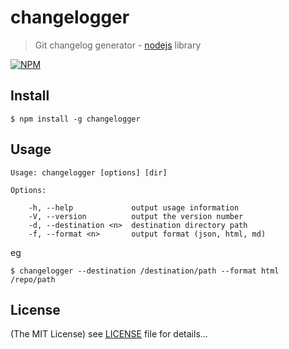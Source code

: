 # changelogger

> Git changelog generator - [nodejs](http://nodejs.org) library

[![NPM](https://nodei.co/npm/changelogger.png)](https://nodei.co/npm/changelogger/)

## Install

    $ npm install -g changelogger

## Usage

    Usage: changelogger [options] [dir]

    Options:

        -h, --help             output usage information
        -V, --version          output the version number
        -d, --destination <n>  destination directory path
        -f, --format <n>       output format (json, html, md)

eg

    $ changelogger --destination /destination/path --format html /repo/path

## License

(The MIT License)
see [LICENSE](https://github.com/g4code/changelogger/blob/master/LICENSE) file for details...
